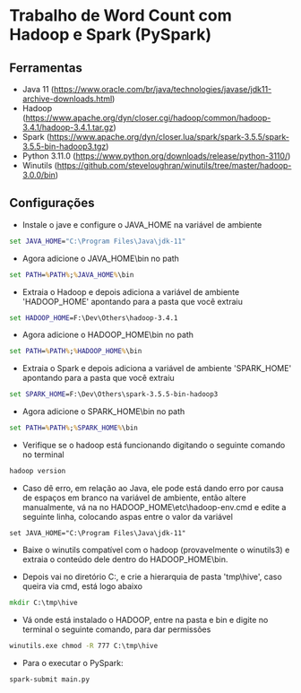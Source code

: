 # Trabalho de Word Count com Hadoop e Spark (PySpark)

## Ferramentas
- Java 11 (https://www.oracle.com/br/java/technologies/javase/jdk11-archive-downloads.html)
- Hadoop (https://www.apache.org/dyn/closer.cgi/hadoop/common/hadoop-3.4.1/hadoop-3.4.1.tar.gz)
- Spark (https://www.apache.org/dyn/closer.lua/spark/spark-3.5.5/spark-3.5.5-bin-hadoop3.tgz)
- Python 3.11.0 (https://www.python.org/downloads/release/python-3110/)
- Winutils (https://github.com/steveloughran/winutils/tree/master/hadoop-3.0.0/bin)

## Configurações
- Instale o jave e configure o JAVA_HOME na variável de ambiente
```cmd
set JAVA_HOME="C:\Program Files\Java\jdk-11"
```

- Agora adicione o JAVA_HOME\bin no path
```cmd
set PATH=%PATH%;%JAVA_HOME%\bin
```

- Extraia o Hadoop e depois adiciona a variável de ambiente 'HADOOP_HOME' apontando para a pasta que você extraiu
```cmd
set HADOOP_HOME=F:\Dev\Others\hadoop-3.4.1
```

- Agora adicione o HADOOP_HOME\bin no path
```cmd
set PATH=%PATH%;%HADOOP_HOME%\bin
```

- Extraia o Spark e depois adiciona a variável de ambiente 'SPARK_HOME' apontando para a pasta que você extraiu
```cmd
set SPARK_HOME=F:\Dev\Others\spark-3.5.5-bin-hadoop3
```

- Agora adicione o SPARK_HOME\bin no path
```cmd
set PATH=%PATH%;%SPARK_HOME%\bin
```

- Verifique se o hadoop está funcionando digitando o seguinte comando no terminal
```cmd
hadoop version
```

- Caso dê erro, em relação ao Java, ele pode está dando erro por causa de espaços em branco na variável de ambiente, então altere manualmente,
vá na no HADOOP_HOME\etc\hadoop-env.cmd e edite a seguinte linha, colocando aspas entre o valor da variável
```
set JAVA_HOME="C:\Program Files\Java\jdk-11"
```

- Baixe o winutils compatível com o hadoop (provavelmente o winutils3) e extraia o conteúdo dele dentro do HADOOP_HOME\bin.

- Depois vai no diretório C:\, e crie a hierarquia de pasta 'tmp\hive', caso queira via cmd, está logo abaixo
```cmd
mkdir C:\tmp\hive
```

- Vá onde está instalado o HADOOP, entre na pasta e bin e digite no terminal o seguinte comando, para dar permissões
```cmd
winutils.exe chmod -R 777 C:\tmp\hive
```

- Para o executar o PySpark:
```cmd
spark-submit main.py
```